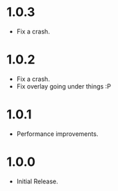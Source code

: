 # 1.0.3
- Fix a crash.

# 1.0.2
- Fix a crash.
- Fix overlay going under things :P

# 1.0.1
- Performance improvements.

# 1.0.0
- Initial Release.
